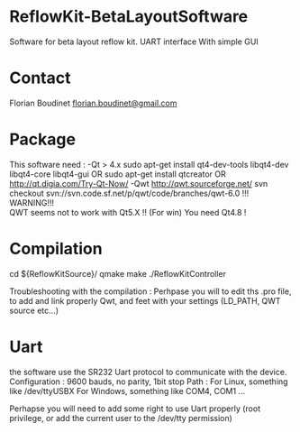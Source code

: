 ReflowKit-BetaLayoutSoftware
============================

Software for beta layout reflow kit. UART interface With simple GUI

Contact
============================
Florian Boudinet
florian.boudinet@gmail.com


Package
============================

This software need :
-Qt > 4.x
    sudo apt-get install qt4-dev-tools libqt4-dev libqt4-core libqt4-gui
    OR 
    sudo apt-get install qtcreator
    OR
    http://qt.digia.com/Try-Qt-Now/
-Qwt
    http://qwt.sourceforge.net/
    svn checkout svn://svn.code.sf.net/p/qwt/code/branches/qwt-6.0 
!!! WARNING!!!    
QWT seems not to work with Qt5.X !! (For win)
You need Qt4.8 !

Compilation
============================

cd ${ReflowKitSource}/
qmake
make
./ReflowKitController

Troubleshooting with the compilation :
    Perhpase you will to edit ths .pro file, to add and link properly Qwt, and feet 
    with your settings (LD_PATH, QWT source etc...)


Uart
============================
the software use the SR232 Uart protocol to communicate with the device.
    Configuration : 9600 bauds, no parity, 1bit stop
    Path :  For Linux, something like /dev/ttyUSBX 
            For Windows, something like COM4, COM1 ...

Perhapse you will need to add some right to use Uart properly (root privilege, or add the current user to the /dev/tty permission)

